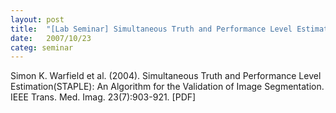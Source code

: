 ```yaml
---
layout: post
title:  "[Lab Seminar] Simultaneous Truth and Performance Level Estimation(STAPLE): An Algorithm for the Validation of Image Segmentation"
date:   2007/10/23
categ: seminar
---
```


Simon K. Warfield et al. (2004). Simultaneous Truth and Performance Level Estimation(STAPLE): An Algorithm for the Validation of Image Segmentation. IEEE Trans. Med. Imag. 23(7):903-921. [PDF]







 

